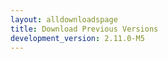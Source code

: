 ```yaml
---
layout: alldownloadspage
title: Download Previous Versions
development_version: 2.11.0-M5
---
```


<!-- This page should be auto-generated -->

